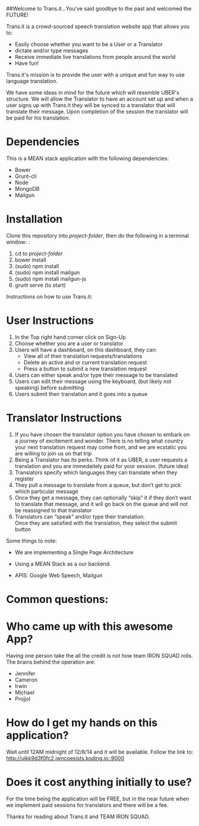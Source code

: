 ##Welcome to Trans.it...You've said goodbye to the past and welcomed the FUTURE!

Trans.it is a crowd-sourced speech translation website app that allows you to:
- Easily choose whether you want to be a User or a Translator
- dictate and/or type messages
- Receive immediate live translations from people around the world
- Have fun!

Trans.it's mission is to provide the user with a unique and fun way to use language translation.

We have some ideas in mind for the future which will resemble UBER's structure. We will allow the Translator
to have an account set up and when a user signs up with Trans.it they will be synced to a translator that will
translate their message. Upon completion of the session the translator will be paid for his translation.

Dependencies
============
This is a MEAN stack application with the following dependencies:

- Bower
- Grunt-cli
- Node
- MongoDB
- Mailgun


Installation
============

Clone this repository into *project-folder*, then do the following in a terminal window:
:
1.  cd to *project-folder*
2.  bower install
3.  (sudo) npm install
4.  (sudo) npm install mailgun
5.  (sudo) npm install mailgun-js
4.  grunt serve (to start)

Instructions on how to use Trans.it:

User Instructions
==================

1. In the Top right hand corner click on Sign-Up
2. Choose whether you are a user or translator
3. Users will have a dashboard, on this dashboard, they can:
    - View all of their translation requests/translations
    - Delete an active and or current translation request
    - Press a button to submit a new translation request
4. Users can either speak and/or type their message to be translated
5. Users can edit their message using the keyboard, (but likely not speaking) before submitting
6. Users submit their translation and it goes into a queue

Translator Instructions
======================

1. If you have chosen the translator option you have chosen to embark on a journey of excitement and wonder.
There is no telling what country your next translation request may come from,
and we are ecstatic you are willing to join us on that trip
2. Being a Translator has its perks. Think of it as UBER, a user requests a translation
and you are immedaitely paid for your session. (future idea)
3. Translators specify which languages they can translate when they register
4. They pull a message to translate from a queue, but don’t get to pick which particular message
5. Once they get a message, they can optionally “skip” it if they don’t want to translate that message,
and it will go back on the queue and will not be reassigned to that translator
6. Translators can “speak” and/or type their translation.  
Once they are satisfied with the translation, they select the submit button


Some things to note:

- We are implementing a Single Page Architecture

- Using a MEAN Stack as a our backend.

- APIS: Google Web Speech, Mailgun


Common questions:
================
# Who came up with this awesome App?

Having one person take the all the credit is not how team IRON SQUAD rolls. The brains behind the operation are:

- Jennifer
- Cameron
- Irwin
- Michael
- Projjol

# How do I get my hands on this application?

Wait until 12AM midnight of 12/8/14 and it will be available. Follow the link to: http://ujkk9d3f0fc2.jwncoexists.koding.io::9000

# Does it cost anything initially to use?

For the time being the application will be FREE, but in the near future when we implement paid sessions for translators
and there will be a fee.


Thanks for reading about Trans.it and TEAM IRON SQUAD.
